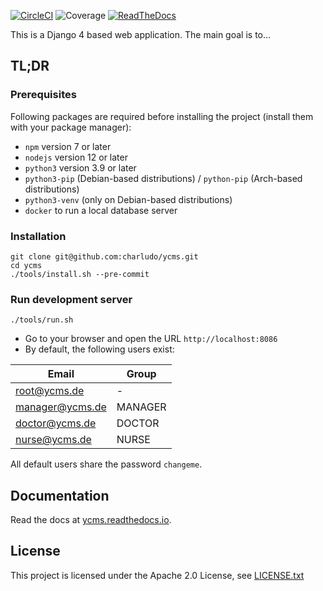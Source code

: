 [![CircleCI](https://circleci.com/gh/charludo/ycms.svg?style=shield)](https://circleci.com/gh/charludo/ycms)
![Coverage](https://img.shields.io/codeclimate/coverage/charludo/ycms)
[![ReadTheDocs](https://readthedocs.org/projects/ycms/badge/?version=latest)](https://ycms.readthedocs.io/en/latest/)

This is a Django 4 based web application. The main goal is to...

## TL;DR

### Prerequisites

Following packages are required before installing the project (install them with your package manager):

* `npm` version 7 or later
* `nodejs` version 12 or later
* `python3` version 3.9 or later
* `python3-pip` (Debian-based distributions) / `python-pip` (Arch-based distributions)
* `python3-venv` (only on Debian-based distributions)
* `docker` to run a local database server

### Installation

````
git clone git@github.com:charludo/ycms.git
cd ycms
./tools/install.sh --pre-commit
````

### Run development server

````
./tools/run.sh
````

* Go to your browser and open the URL `http://localhost:8086`
* By default, the following users exist:

| Email                  | Group   |
|------------------------|---------|
| root@ycms.de    | -       |
| manager@ycms.de | MANAGER |
| doctor@ycms.de  | DOCTOR  |
| nurse@ycms.de   | NURSE   |

All default users share the password `changeme`.

## Documentation

Read the docs at [ycms.readthedocs.io](https://ycms.readthedocs.io/en/latest/).


## License

This project is licensed under the Apache 2.0 License, see [LICENSE.txt](./LICENSE.txt)
